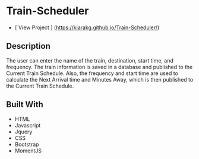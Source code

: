 # Train-Scheduler

* [ View Project ] (https://kiarakg.github.io/Train-Scheduler/)


## Description
The user can enter the name of the train, destination, start time, and frequency. The train information is saved in a database and published to the Current Train Schedule. Also, the frequency and start time are used to calculate the Next Arrival time and Minutes Away, which is then published to the Current Train Schedule.

## Built With
* HTML
* Javascript
* Jquery
* CSS
* Bootstrap
* MomentJS


